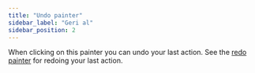 ```yaml
---
title: "Undo painter"
sidebar_label: "Geri al"
sidebar_position: 2
---
```


When clicking on this painter you can undo your last action. See the [redo painter](redo) for redoing your last action.
